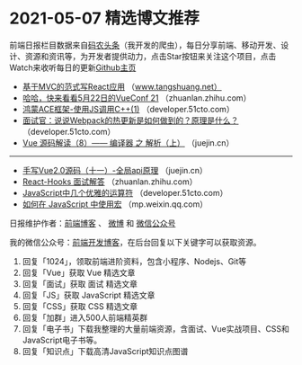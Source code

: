 # 2021-05-07 精选博文推荐

前端日报栏目数据来自[码农头条](https://toutiao.qdkfweb.cn/)（我开发的爬虫），每日分享前端、移动开发、设计、资源和资讯等，为开发者提供动力，点击Star按钮来关注这个项目，点击Watch来收听每日的更新[Github主页](https://github.com/kujian/frontendDaily)
* [基于MVC的范式写React应用](https://www.tangshuang.net/8093.html) （www.tangshuang.net）
* [哈哈，快来看看5月22日的VueConf 21](https://zhuanlan.zhihu.com/p/369925818) （zhuanlan.zhihu.com）
* [鸿蒙ACE框架-使用JS调用C++(1)](https://developer.51cto.com/art/202105/661071.htm) （developer.51cto.com）
* [面试官：说说Webpack的热更新是如何做到的？原理是什么？](https://developer.51cto.com/art/202105/661048.htm) （developer.51cto.com）
* [Vue 源码解读（8）—— 编译器 之 解析（上）](https://juejin.cn/post/6959019076983209992) （juejin.cn）

***
* [手写Vue2.0源码（十一）-全局api原理](https://juejin.cn/post/6959016804349902884) （juejin.cn）
* [React-Hooks 面试解答](https://zhuanlan.zhihu.com/p/370083935) （zhuanlan.zhihu.com）
* [JavaScript中几个优雅的运算符](https://developer.51cto.com/art/202105/661187.htm) （developer.51cto.com）
* [如何在 JavaScript 中使用宏](https://mp.weixin.qq.com/s?__biz=Mzg2ODQ1OTExOA==&mid=2247489675&idx=1&sn=ab04efc86f8cc81c102dcdc5ddf759d9) （mp.weixin.qq.com）

日报维护作者：[前端博客](https://qdkfweb.cn/) 、 [微博](http://weibo.com/kujian) 和 [微信公众号](https://open.weixin.qq.com/qr/code?username=caibaojian_com)

我的微信公众号：[前端开发博客](https://open.weixin.qq.com/qr/code?username=caibaojian_com)，在后台回复以下关键字可以获取资源。

1. 回复「1024」，领取前端进阶资料，包含小程序、Nodejs、Git等
2. 回复「Vue」获取 Vue 精选文章
3. 回复「面试」获取 面试 精选文章
4. 回复「JS」获取 JavaScript 精选文章
5. 回复「CSS」获取 CSS 精选文章
6. 回复「加群」进入500人前端精英群
7. 回复「电子书」下载我整理的大量前端资源，含面试、Vue实战项目、CSS和JavaScript电子书等。
8. 回复「知识点」下载高清JavaScript知识点图谱